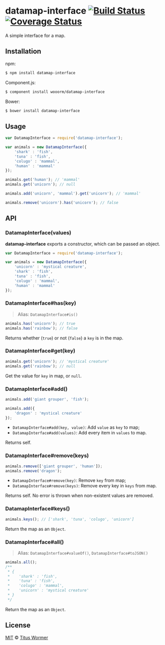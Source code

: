 # datamap-interface [![Build Status](https://img.shields.io/travis/wooorm/datamap-interface.svg?style=flat)](https://travis-ci.org/wooorm/datamap-interface) [![Coverage Status](https://img.shields.io/coveralls/wooorm/datamap-interface.svg?style=flat)](https://coveralls.io/r/wooorm/datamap-interface?branch=master)

A simple interface for a map.

## Installation

npm:
```sh
$ npm install datamap-interface
```

Component.js:
```sh
$ component install wooorm/datamap-interface
```

Bower:
```sh
$ bower install datamap-interface
```

## Usage

```js
var DatamapInterface = require('datamap-interface');

var animals = new DatamapInterface({
    'shark' : 'fish',
    'tuna' : 'fish',
    'colugo' : 'mammal',
    'human' : 'mammal'
});

animals.get('human'); // 'mammal'
animals.get('unicorn'); // null

animals.add('unicorn', 'mammal').get('unicorn'); // 'mammal'

animals.remove('unicorn').has('unicorn'); // false
```

## API

### DatamapInterface(values)

**datamap-interface** exports a constructor, which can be passed an object.

```js
var DatamapInterface = require('datamap-interface');

var animals = new DatamapInterface({
    'unicorn' : 'mystical creature',
    'shark' : 'fish',
    'tuna' : 'fish',
    'colugo' : 'mammal',
    'human' : 'mammal'
});
```

### DatamapInterface#has(key)

> Alias: `DatamapInterface#is()`

```js
animals.has('unicorn'); // true
animals.has('rainbow'); // false
```

Returns whether (`true`) or not (`false`) a `key` is in the map.

### DatamapInterface#get(key)

```js
animals.get('unicorn'); // 'mystical creature'
animals.get('rainbow'); // null
```

Get the value for `key` in map, or `null`.

### DatamapInterface#add()

```js
animals.add('giant grouper', 'fish');

animals.add({
    'dragon' : 'mystical creature'
});
```

- `DatamapInterface#add(key, value)`: Add `value` as `key` to map;
- `DatamapInterface#add(values)`: Add every item in `values` to map.

Returns self.

### DatamapInterface#remove(keys)

```js
animals.remove(['giant grouper', 'human']);
animals.remove('dragon');
```

- `DatamapInterface#remove(key)`: Remove `key` from map;
- `DatamapInterface#remove(keys)`: Remove every key in `keys` from map.

Returns self. No error is thrown when non-existent values are removed.

### DatamapInterface#keys()

```js
animals.keys(); // ['shark', 'tuna', 'colugo', 'unicorn']
```

Return the map as an `Object`.


### DatamapInterface#all()

> Alias: `DatamapInterface#valueOf()`, `DatamapInterface#toJSON()`

```js
animals.all();
/**
 * {
 *    'shark' : 'fish',
 *    'tuna' : 'fish',
 *    'colugo' : 'mammal',
 *    'unicorn' : 'mystical creature'
 * }
 */
```

Return the map as an `Object`.

## License

[MIT](LICENSE) © [Titus Wormer](http;//wooorm.com)
